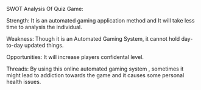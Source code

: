 SWOT Analysis Of Quiz Game: 

  Strength:  It is an automated gaming application method and It will take less time to analysis the individual.

  Weakness:  Though it is an Automated Gaming System, it cannot hold day-to-day updated things.

  Opportunities:  It will increase players confidental level.

  Threads:  By using this online automated gaming system , sometimes it might lead to addiction towards the game and it causes some personal health issues.
